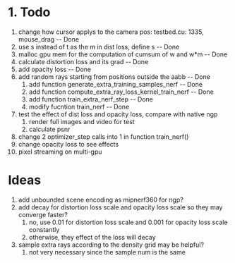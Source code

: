 # 1. Todo
1. change how cursor applys to the camera pos: testbed.cu: 1335, mouse_drag -- Done
2. use s instead of t as the m in dist loss, define s -- Done
3. malloc gpu mem for the computation of cumsum of w and w*m -- Done
4. calculate distortion loss and its grad -- Done
5. add opacity loss -- Done
6. add random rays starting from positions outside the aabb -- Done
   1. add function generate_extra_training_samples_nerf -- Done
   2. add function compute_extra_ray_loss_kernel_train_nerf -- Done
   3. add function train_extra_nerf_step -- Done
   4. modify fucntion train_nerf -- Done
7. test the effect of dist loss and opacity loss, compare with native ngp
   1. render full images and video for test
   2. calculate psnr
8. change 2 optimizer_step calls into 1 in function train_nerf()
9. change opacity loss to see effects
10. pixel streaming on multi-gpu

# Ideas
1. add unbounded scene encoding as mipnerf360 for ngp?
2. add decay for distortion loss scale and opacity loss scale so they may converge faster?
   1. no, use 0.01 for distortion loss scale and 0.001 for opacity loss scale constantly
   2. otherwise, they effect of the loss will decay
3. sample extra rays according to the density grid may be helpful?
   1. not very necessary since the sample num is the same

